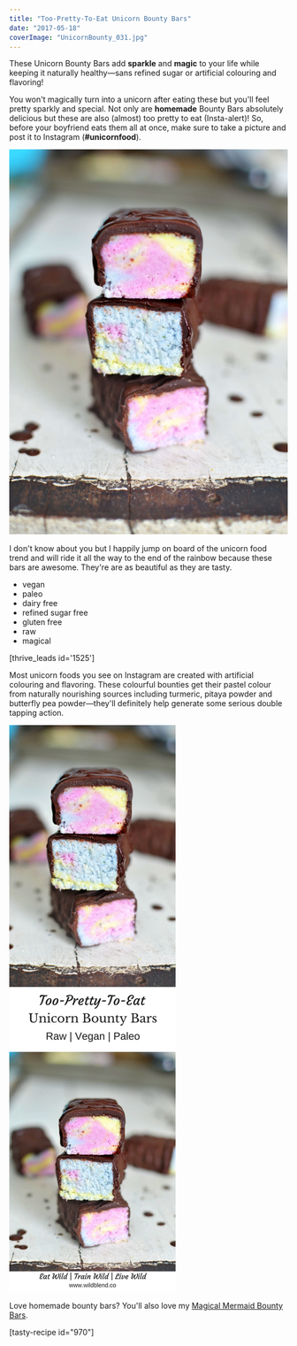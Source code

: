 ```yaml
---
title: "Too-Pretty-To-Eat Unicorn Bounty Bars"
date: "2017-05-18"
coverImage: "UnicornBounty_031.jpg"
---
```


These Unicorn Bounty Bars add **sparkle** and **magic** to your life while keeping it naturally healthy—sans refined sugar or artificial colouring and flavoring!

You won't magically turn into a unicorn after eating these but you'll feel pretty sparkly and special. Not only are **homemade** Bounty Bars absolutely delicious but these are also (almost) too pretty to eat (Insta-alert)! So, before your boyfriend eats them all at once, make sure to take a picture and post it to Instagram (**#unicornfood**).

![Stack of Unicorn Bounty Bars](images/UnicornBounty_011.jpg)

I don't know about you but I happily jump on board of the unicorn food trend and will ride it all the way to the end of the rainbow because these bars are awesome. They're are as beautiful as they are tasty.

- vegan
- paleo
- dairy free
- refined sugar free
- gluten free
- raw
- magical

\[thrive\_leads id='1525'\]

Most unicorn foods you see on Instagram are created with artificial colouring and flavoring. These colourful bounties get their pastel colour from naturally nourishing sources including turmeric, pitaya powder and butterfly pea powder—they'll definitely help generate some serious double tapping action.

![Unicorn Bounty Bars](images/Unicorn-Bounty-Bars-PIN.jpg)

Love homemade bounty bars? You'll also love my [Magical Mermaid Bounty Bars](https://www.wildblend.co/mermaid-bounty-bars/).

\[tasty-recipe id="970"\]
